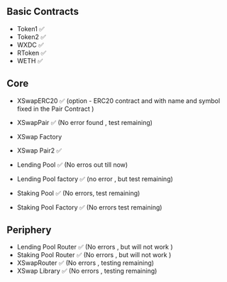## Basic Contracts

- Token1 ✅
- Token2 ✅
- WXDC ✅
- RToken ✅
- WETH ✅

## Core

- XSwapERC20 ✅ (option - ERC20 contract and with name and symbol fixed in the Pair Contract )
- XSwapPair ✅ (No error found , test remaining)
- XSwap Factory

- XSwap Pair2 ✅

- Lending Pool ✅ (No erros out till now)
- Lending Pool factory ✅ (no error , but test remaining)

- Staking Pool ✅ (No errors, test remaining)
- Staking Pool Factory ✅ (No errors test remaining)

## Periphery

- Lending Pool Router ✅ (No errors , but will not work )
- Staking Pool Router ✅ (No errors , but will not work )
- XSwapRouter ✅ (No errors , testing remaining)
- XSwap Library ✅ (No errors , testing remaining)
